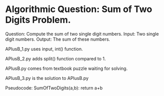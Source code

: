 # Algorithmic Question: Sum of Two Digits Problem.

Question: Compute the sum of two single digit numbers. Input: Two single digit numbers. Output: The sum of these numbers.

APlusB_1.py uses input, int() function.

APlusB_2.py adds split() function compared to 1.

APlusB.py comes from textbook puzzle waiting for solving.

APlusB_3.py is the solution to APlusB.py

Pseudocode:
SumOfTwoDigits(a,b):
return a+b
